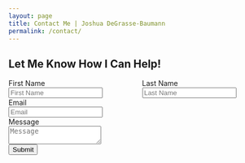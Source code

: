 ```yaml
---
layout: page
title: Contact Me | Joshua DeGrasse-Baumann
permalink: /contact/
---
```

## Let Me Know How I Can Help!

<form action="https://formcarry.com/s/1Z7gBO7piB" method="POST" accept-charset="UTF-8">
    <div class="columns">
        <div class="column">
            <div class="field">
                <label class="label">First Name</label>
                <div class="control">
                    <input class="input is-medium" type="text" name="firstName" placeholder="First Name">
                </div>
            </div>
        </div>
        <div class="column">
            <div class="field">
                <label class="label">Last Name</label>
                <div class="control">
                    <input class="input is-medium" type="text" name="lastName" placeholder="Last Name">
                </div>
            </div>
        </div>
    </div>
    <div class="field">
        <label class="label">Email</label>
        <div class="control">
            <input class="input is-medium" type="email" name="email" placeholder="Email">
        </div>
    </div>
    <div class="field">
        <label class="label">Message</label>
        <div class="control">
            <textarea class="textarea is-medium" name="message" placeholder="Message"></textarea>
        </div>
    </div>
    <input type="hidden" name="_gotcha">
    <div class="field">
        <div class="control">
            <button class="button is-link">Submit</button>
        </div>
    </div>
</form>